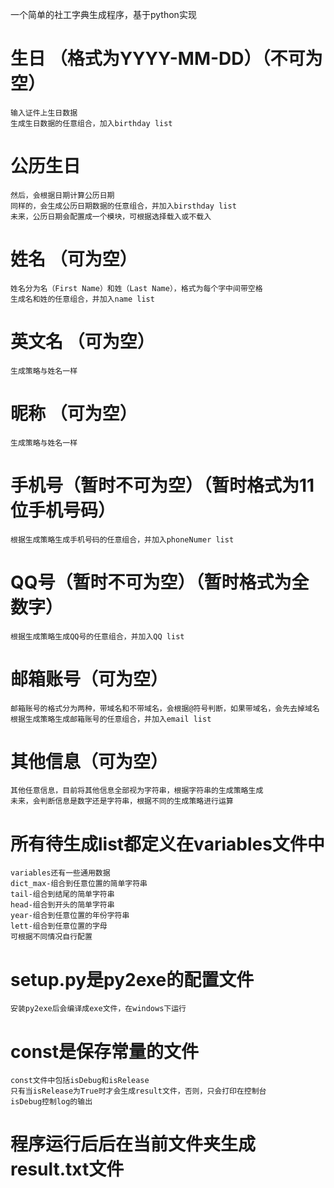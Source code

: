 一个简单的社工字典生成程序，基于python实现

# 	生日 （格式为YYYY-MM-DD）（不可为空）
	输入证件上生日数据
	生成生日数据的任意组合，加入birthday list

#	公历生日
	然后，会根据日期计算公历日期
	同样的，会生成公历日期数据的任意组合，并加入birsthday list
	未来，公历日期会配置成一个模块，可根据选择载入或不载入
	
#	姓名 （可为空）
	姓名分为名（First Name）和姓（Last Name），格式为每个字中间带空格
	生成名和姓的任意组合，并加入name list
	
#	英文名 （可为空）
	生成策略与姓名一样
	
#	昵称 （可为空）
	生成策略与姓名一样
	
#	手机号（暂时不可为空）（暂时格式为11位手机号码）
	根据生成策略生成手机号码的任意组合，并加入phoneNumer list
	
#	QQ号（暂时不可为空）（暂时格式为全数字）
	根据生成策略生成QQ号的任意组合，并加入QQ list
	
#	邮箱账号（可为空）
	邮箱账号的格式分为两种，带域名和不带域名，会根据@符号判断，如果带域名，会先去掉域名
	根据生成策略生成邮箱账号的任意组合，并加入email list
	
#	其他信息（可为空）
	其他任意信息，目前将其他信息全部视为字符串，根据字符串的生成策略生成
	未来，会判断信息是数字还是字符串，根据不同的生成策略进行运算
	
#	所有待生成list都定义在variables文件中
	variables还有一些通用数据
	dict_max-组合到任意位置的简单字符串
	tail-组合到结尾的简单字符串
	head-组合到开头的简单字符串
	year-组合到任意位置的年份字符串
	lett-组合到任意位置的字母
	可根据不同情况自行配置
	
#	setup.py是py2exe的配置文件
	安装py2exe后会编译成exe文件，在windows下运行

#	const是保存常量的文件
	const文件中包括isDebug和isRelease
	只有当isRelease为True时才会生成result文件，否则，只会打印在控制台
	isDebug控制log的输出	

#	程序运行后后在当前文件夹生成result.txt文件